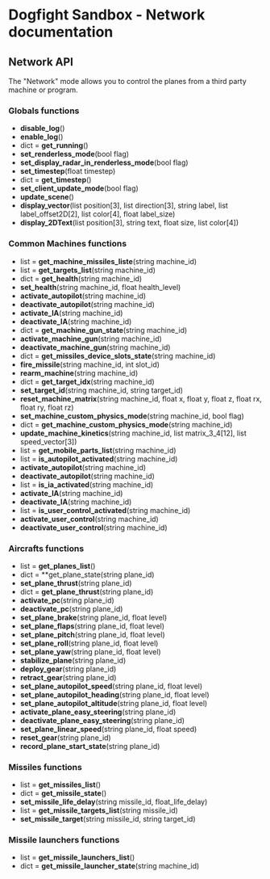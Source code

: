 # Dogfight Sandbox - Network documentation

## Network API

The "Network" mode allows you to control the planes from a third party machine or program.

### Globals functions

* **disable_log**()
* **enable_log**()
* dict = **get_running**()
* **set_renderless_mode**(bool flag)
* **set_display_radar_in_renderless_mode**(bool flag)
* **set_timestep**(float timestep)
* dict = **get_timestep**()
* **set_client_update_mode**(bool flag)
* **update_scene**()
* **display_vector**(list position[3], list direction[3], string label, list label_offset2D[2], list color[4], float label_size)
* **display_2DText**(list position[3], string text, float size, list color[4])

### Common Machines functions

* list = **get_machine_missiles_liste**(string machine_id)
* list = **get_targets_list**(string machine_id)
* dict = **get_health**(string machine_id)
* **set_health**(string machine_id, float health_level)
* **activate_autopilot**(string machine_id)
* **deactivate_autopilot**(string machine_id)
* **activate_IA**(string machine_id)
* **deactivate_IA**(string machine_id)
* dict = **get_machine_gun_state**(string machine_id)
* **activate_machine_gun**(string machine_id)
* **deactivate_machine_gun**(string machine_id)
* dict = **get_missiles_device_slots_state**(string machine_id)
* **fire_missile**(string machine_id, int slot_id)
* **rearm_machine**(string machine_id)
* dict = **get_target_idx**(string machine_id)
* **set_target_id**(string machine_id, string target_id)
* **reset_machine_matrix**(string machine_id, float x, float y, float z, float rx, float ry, float rz)
* **set_machine_custom_physics_mode**(string machine_id, bool flag)
* dict = **get_machine_custom_physics_mode**(string machine_id)
* **update_machine_kinetics**(string machine_id, list matrix_3_4[12], list speed_vector[3])
* list = **get_mobile_parts_list**(string machine_id)
* list = **is_autopilot_activated**(string machine_id)
* **activate_autopilot**(string machine_id)
* **deactivate_autopilot**(string machine_id)
* list = **is_ia_activated**(string machine_id)
* **activate_IA**(string machine_id)
* **deactivate_IA**(string machine_id)
* list = **is_user_control_activated**(string machine_id)
* **activate_user_control**(string machine_id)
* **deactivate_user_control**(string machine_id)

### Aircrafts functions

* list = **get_planes_list**()
* dict = **get_plane_state(string plane_id)
* **set_plane_thrust**(string plane_id)
* dict = **get_plane_thrust**(string plane_id)
* **activate_pc**(string plane_id)
* **deactivate_pc**(string plane_id)
* **set_plane_brake**(string plane_id, float level)
* **set_plane_flaps**(string plane_id, float level)
* **set_plane_pitch**(string plane_id, float level)
* **set_plane_roll**(string plane_id, float level)
* **set_plane_yaw**(string plane_id, float level)
* **stabilize_plane**(string plane_id)
* **deploy_gear**(string plane_id)
* **retract_gear**(string plane_id)
* **set_plane_autopilot_speed**(string plane_id, float level)
* **set_plane_autopilot_heading**(string plane_id, float level)
* **set_plane_autopilot_altitude**(string plane_id, float level)
* **activate_plane_easy_steering**(string plane_id)
* **deactivate_plane_easy_steering**(string plane_id)
* **set_plane_linear_speed**(string plane_id, float speed)
* **reset_gear**(string plane_id)
* **record_plane_start_state**(string plane_id)

### Missiles functions

* list = **get_missiles_list**()
* dict = **get_missile_state**()
* **set_missile_life_delay**(string missile_id, float_life_delay)
* list = **get_missile_targets_list**(string missile_id)
* **set_missile_target**(string missile_id, string target_id)

### Missile launchers functions

* list = **get_missile_launchers_list**()
* dict = **get_missile_launcher_state**(string machine_id)